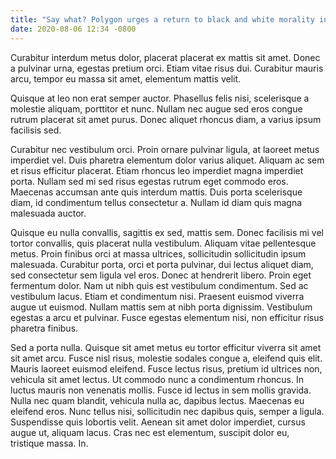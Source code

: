 ```yaml
---
title: "Say what? Polygon urges a return to black and white morality in games"
date: 2020-08-06 12:34 -0800
---
```


Curabitur interdum metus dolor, placerat placerat ex mattis sit amet. Donec a pulvinar urna, egestas pretium orci. Etiam vitae risus dui. Curabitur mauris arcu, tempor eu massa sit amet, elementum mattis velit.

Quisque at leo non erat semper auctor. Phasellus felis nisi, scelerisque a molestie aliquam, porttitor et nunc. Nullam nec augue sed eros congue rutrum placerat sit amet purus. Donec aliquet rhoncus diam, a varius ipsum facilisis sed.

Curabitur nec vestibulum orci. Proin ornare pulvinar ligula, at laoreet metus imperdiet vel. Duis pharetra elementum dolor varius aliquet. Aliquam ac sem et risus efficitur placerat. Etiam rhoncus leo imperdiet magna imperdiet porta. Nullam sed mi sed risus egestas rutrum eget commodo eros. Maecenas accumsan ante quis interdum mattis. Duis porta scelerisque diam, id condimentum tellus consectetur a. Nullam id diam quis magna malesuada auctor.

Quisque eu nulla convallis, sagittis ex sed, mattis sem. Donec facilisis mi vel tortor convallis, quis placerat nulla vestibulum. Aliquam vitae pellentesque metus. Proin finibus orci at massa ultrices, sollicitudin sollicitudin ipsum malesuada. Curabitur porta, orci et porta pulvinar, dui lectus aliquet diam, sed consectetur sem ligula vel eros. Donec at hendrerit libero. Proin eget fermentum dolor. Nam ut nibh quis est vestibulum condimentum. Sed ac vestibulum lacus. Etiam et condimentum nisi. Praesent euismod viverra augue ut euismod. Nullam mattis sem at nibh porta dignissim. Vestibulum egestas a arcu et pulvinar. Fusce egestas elementum nisi, non efficitur risus pharetra finibus.

Sed a porta nulla. Quisque sit amet metus eu tortor efficitur viverra sit amet sit amet arcu. Fusce nisl risus, molestie sodales congue a, eleifend quis elit. Mauris laoreet euismod eleifend. Fusce lectus risus, pretium id ultrices non, vehicula sit amet lectus. Ut commodo nunc a condimentum rhoncus. In luctus mauris non venenatis mollis. Fusce id lectus in sem mollis gravida. Nulla nec quam blandit, vehicula nulla ac, dapibus lectus. Maecenas eu eleifend eros. Nunc tellus nisi, sollicitudin nec dapibus quis, semper a ligula. Suspendisse quis lobortis velit. Aenean sit amet dolor imperdiet, cursus augue ut, aliquam lacus. Cras nec est elementum, suscipit dolor eu, tristique massa. In.
